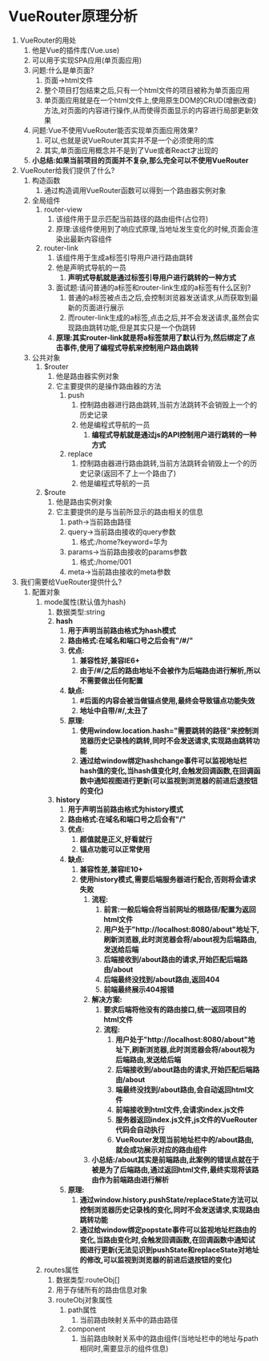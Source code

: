 # VueRouter原理分析

1. VueRouter的用处
   1. 他是Vue的插件库(Vue.use)
   2. 可以用于实现SPA应用(单页面应用)
   3. 问题:什么是单页面?
      1. 页面->html文件
      2. 整个项目打包结束之后,只有一个html文件的项目被称为单页面应用
      3. 单页面应用就是在一个html文件上,使用原生DOM的CRUD(增删改查)方法,对页面的内容进行操作,从而使得页面显示的内容进行局部更新效果
   4. 问题:Vue不使用VueRouter能否实现单页面应用效果?
      1. 可以,也就是说VueRouter其实并不是一个必须使用的库
      2. 其实,单页面应用概念并不是到了Vue或者React才出现的
   5. **小总结:如果当前项目的页面并不复杂,那么完全可以不使用VueRouter**
2. VueRouter给我们提供了什么?
   1. 构造函数
      1. 通过构造调用VueRouter函数可以得到一个路由器实例对象
   2. 全局组件
      1. router-view
         1. 该组件用于显示匹配当前路径的路由组件(占位符)
         2. 原理:该组件使用到了响应式原理,当地址发生变化的时候,页面会渲染出最新内容组件
      2. router-link
         1. 该组件用于生成a标签引导用户进行路由跳转
         2. 他是声明式导航的一员
            1. **声明式导航就是通过标签引导用户进行跳转的一种方式**
         3. 面试题:请问普通的a标签和router-link生成的a标签有什么区别?
            1. 普通的a标签被点击之后,会控制浏览器发送请求,从而获取到最新的页面进行展示
            2. 而router-link生成的a标签,点击之后,并不会发送请求,虽然会实现路由跳转功能,但是其实只是一个伪跳转
         4. **原理:其实router-link就是将a标签禁用了默认行为,然后绑定了点击事件,使用了编程式导航来控制用户路由跳转**
   3. 公共对象
      1. $router
         1. 他是路由器实例对象
         2. 它主要提供的是操作路由器的方法
            1. push
               1. 控制路由器进行路由跳转,当前方法跳转不会销毁上一个的历史记录
               2. 他是编程式导航的一员
                  1. **编程式导航就是通过js的API控制用户进行跳转的一种方式**
            2. replace
               1. 控制路由器进行路由跳转,当前方法跳转会销毁上一个的历史记录(返回不了上一个路由了)
               2. 他是编程式导航的一员
      2. $route
         1. 他是路由实例对象
         2. 它主要提供的是与当前所显示的路由相关的信息
            1. path->当前路由路径
            2. query->当前路由接收的query参数
               1. 格式:/home?keyword=华为
            3. params->当前路由接收的params参数
               1. 格式:/home/001
            4. meta->当前路由接收的meta参数
3. 我们需要给VueRouter提供什么?
   1. 配置对象
      1. mode属性(默认值为hash)
         1. 数据类型:string
         2. **hash**
            1. **用于声明当前路由格式为hash模式**
            2. **路由格式:在域名和端口号之后会有"/#/"**
            3. **优点:**
               1. **兼容性好,兼容IE6+**
               2. **由于/#/之后的路由地址不会被作为后端路由进行解析,所以不需要做出任何配置**
            4. **缺点:**
               1. **#后面的内容会被当做锚点使用,最终会导致锚点功能失效**
               2. **地址中自带/#/,太丑了**
            5. **原理:**
               1. **使用window.location.hash="需要跳转的路径"来控制浏览器历史记录栈的跳转,同时不会发送请求,实现路由跳转功能**
               2. **通过给window绑定hashchange事件可以监视地址栏hash值的变化,当hash值变化时,会触发回调函数,在回调函数中通知视图进行更新(可以监视到浏览器的前进后退按钮的变化)**
         3. **history**
            1. **用于声明当前路由格式为history模式**
            2. **路由格式:在域名和端口号之后会有"/"**
            3. **优点:**
               1. **颜值就是正义,好看就行**
               2. **锚点功能可以正常使用**
            4. **缺点:**
               1. **兼容性差,兼容IE10+**
               2. **使用history模式,需要后端服务器进行配合,否则将会请求失败**
                  1. **流程:**
                     1. **前言:一般后端会将当前网址的根路径/配置为返回html文件**
                     2. **用户处于"http://localhost:8080/about"地址下,刷新浏览器,此时浏览器会将/about视为后端路由,发送给后端**
                     3. **后端接收到/about路由的请求,开始匹配后端路由/about**
                     4. **后端最终没找到/about路由,返回404**
                     5. **前端最终展示404报错**
                  2. **解决方案:**
                     1. **要求后端将他没有的路由接口,统一返回项目的html文件**
                     2. **流程:**
                        1. **用户处于"http://localhost:8080/about"地址下,刷新浏览器,此时浏览器会将/about视为后端路由,发送给后端**
                        2. **后端接收到/about路由的请求,开始匹配后端路由/about**
                        3. **端最终没找到/about路由,会自动返回html文件**
                        4. **前端接收到html文件,会请求index.js文件**
                        5. **服务器返回index.js文件,js文件的VueRouter代码会自动执行**
                        6. **VueRouter发现当前地址栏中的/about路由,就会成功展示对应的路由组件**
                  3. **小总结:/about其实是前端路由,此案例的错误点就在于被是为了后端路由,通过返回html文件,最终实现将该路由作为前端路由进行解析**
            5. **原理:**
               1. **通过window.history.pushState/replaceState方法可以控制浏览器历史记录栈的变化,同时不会发送请求,实现路由跳转功能**
               2. **通过给window绑定popstate事件可以监视地址栏路由的变化,当路由变化时,会触发回调函数,在回调函数中通知试图进行更新(无法见识到pushState和replaceState对地址的修改,可以监视到浏览器的前进后退按钮的变化)**
      2. routes属性
         1. 数据类型:routeObj[]
         2. 用于存储所有的路由信息对象
         3. routeObj对象属性
            1. path属性
               1. 当前路由映射关系中的路由路径
            2. component
               1. 当前路由映射关系中的路由组件(当地址栏中的地址与path相同时,需要显示的组件信息)